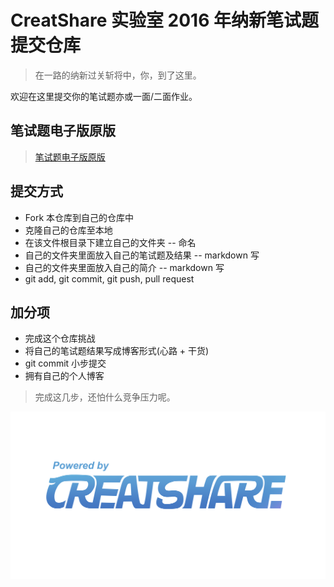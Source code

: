 # CreatShare 实验室 2016 年纳新笔试题提交仓库

> 在一路的纳新过关斩将中，你，到了这里。

欢迎在这里提交你的笔试题亦或一面/二面作业。

## 笔试题电子版原版

> [笔试题电子版原版](./examination-electronic-edition.md)

## 提交方式
* Fork 本仓库到自己的仓库中
* 克隆自己的仓库至本地
* 在该文件根目录下建立自己的文件夹 -- 命名
* 自己的文件夹里面放入自己的笔试题及结果 -- markdown 写
* 自己的文件夹里面放入自己的简介 -- markdown 写
* git add, git commit, git push, pull request

## 加分项
* 完成这个仓库挑战
* 将自己的笔试题结果写成博客形式(心路 + 干货)
* git commit 小步提交
* 拥有自己的个人博客

> 完成这几步，还怕什么竞争压力呢。

![CreatShare](./CreatShare-logo-powerby.png)

